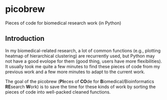 # picobrew
Pieces of code for biomedical research work (in Python)

## Introduction

In my biomedical-related research, a lot of common functions (e.g., plotting heatmap of hierarchical clustering) are recurrently used, but Python may not have a good evolope for them (good thing, users have more flexibilities). It usually took me quite a few minutes to find these pieces of code from my previous work and a few more minutes to adapt to the current work.

The goal of the picobrew (**PI**eces of **CO**de for **B**iomedical/Bioinformatics **RE**search **W**ork) is to save the time for these kinds of work by sorting the pieces of code into well-packed cleaned functions.

